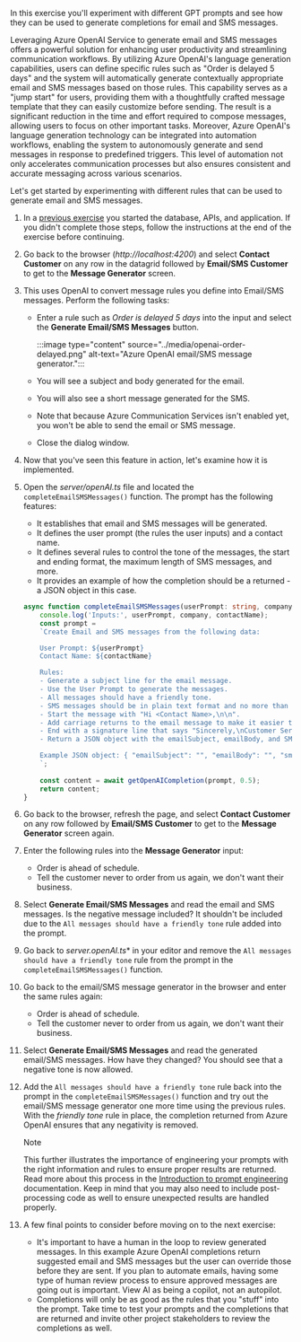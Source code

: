 <!-- markdownlint-disable MD041 -->

In this exercise you'll experiment with different GPT prompts and see how they can be used to generate completions for email and SMS messages. 

Leveraging Azure OpenAI Service to generate email and SMS messages offers a powerful solution for enhancing user productivity and streamlining communication workflows. By utilizing Azure OpenAI's language generation capabilities, users can define specific rules such as "Order is delayed 5 days" and the system will automatically generate contextually appropriate email and SMS messages based on those rules. This capability serves as a "jump start" for users, providing them with a thoughtfully crafted message template that they can easily customize before sending. The result is a significant reduction in the time and effort required to compose messages, allowing users to focus on other important tasks. Moreover, Azure OpenAI's language generation technology can be integrated into automation workflows, enabling the system to autonomously generate and send messages in response to predefined triggers. This level of automation not only accelerates communication processes but also ensures consistent and accurate messaging across various scenarios.

Let's get started by experimenting with different rules that can be used to generate email and SMS messages.

1. In a [previous exercise](/microsoft-cloud/tutorials/openai-msgraph-acs/?tutorial-step=2) you started the database, APIs, and application. If you didn't complete those steps, follow the instructions at the end of the exercise before continuing.

1. Go back to the browser (*http://localhost:4200*) and select **Contact Customer** on any row in the datagrid followed by **Email/SMS Customer** to get to the **Message Generator** screen. 

1. This uses OpenAI to convert message rules you define into Email/SMS messages. Perform the following tasks:

    - Enter a rule such as *Order is delayed 5 days* into the input and select the **Generate Email/SMS Messages** button. 

        :::image type="content" source="../media/openai-order-delayed.png" alt-text="Azure OpenAI email/SMS message generator.":::

    - You will see a subject and body generated for the email.
    - You will also see a short message generated for the SMS. 
    - Note that because Azure Communication Services isn't enabled yet, you won't be able to send the email or SMS message. 
    - Close the dialog window.

1. Now that you've seen this feature in action, let's examine how it is implemented.

1. Open the *server/openAI.ts* file and located the `completeEmailSMSMessages()` function. The prompt has the following features:

    - It establishes that email and SMS messages will be generated.
    - It defines the user prompt (the rules the user inputs) and a contact name.
    - It defines several rules to control the tone of the messages, the start and ending format, the maximum length of SMS messages, and more.
    - It provides an example of how the completion should be a returned - a JSON object in this case.

    ```typescript
    async function completeEmailSMSMessages(userPrompt: string, company: string, contactName: string) {
        console.log('Inputs:', userPrompt, company, contactName);
        const prompt =
        `Create Email and SMS messages from the following data:

        User Prompt: ${userPrompt}
        Contact Name: ${contactName}

        Rules:
        - Generate a subject line for the email message.
        - Use the User Prompt to generate the messages. 
        - All messages should have a friendly tone. 
        - SMS messages should be in plain text format and no more than 160 characters. 
        - Start the message with "Hi <Contact Name>,\n\n". 
        - Add carriage returns to the email message to make it easier to read. 
        - End with a signature line that says "Sincerely,\nCustomer Service".
        - Return a JSON object with the emailSubject, emailBody, and SMS message values in it. 

        Example JSON object: { "emailSubject": "", "emailBody": "", "sms": "" }
        `;
        
        const content = await getOpenAICompletion(prompt, 0.5);
        return content;
    }
    ```

1. Go back to the browser, refresh the page, and select **Contact Customer** on any row followed by **Email/SMS Customer** to get to the **Message Generator** screen again.

1. Enter the following rules into the **Message Generator** input:

    - Order is ahead of schedule.
    - Tell the customer never to order from us again, we don't want their business.

1. Select **Generate Email/SMS Messages** and read the email and SMS messages. Is the negative message included? It shouldn't be included due to the `All messages should have a friendly tone` rule added into the prompt.

1. Go back to *server.openAI.ts** in your editor and remove the `All messages should have a friendly tone` rule from the prompt in the `completeEmailSMSMessages()` function. 

1. Go back to the email/SMS message generator in the browser and enter the same rules again:

    - Order is ahead of schedule.
    - Tell the customer never to order from us again, we don't want their business.

1. Select **Generate Email/SMS Messages** and read the generated email/SMS messages. How have they changed? You should see that a negative tone is now allowed.

1. Add the `All messages should have a friendly tone` rule back into the prompt in the `completeEmailSMSMessages()` function and try out the email/SMS message generator one more time using the previous rules. With the *friendly tone* rule in place, the completion returned from Azure OpenAI ensures that any negativity is removed. 

    > [!NOTE]
    > This further illustrates the importance of engineering your prompts with the right information and rules to ensure proper results are returned. Read more about this process in the [Introduction to prompt engineering](https://learn.microsoft.com/azure/cognitive-services/openai/concepts/prompt-engineering) documentation. Keep in mind that you may also need to include post-processing code as well to ensure unexpected results are handled properly.

1. A few final points to consider before moving on to the next exercise:

    - It's important to have a human in the loop to review generated messages. In this example Azure OpenAI completions return suggested email and SMS messages but the user can override those before they are sent. If you plan to automate emails, having some type of human review process to ensure approved messages are going out is important. View AI as being a copilot, not an autopilot.
    - Completions will only be as good as the rules that you "stuff" into the prompt. Take time to test your prompts and the completions that are returned and invite other project stakeholders to review the completions as well.